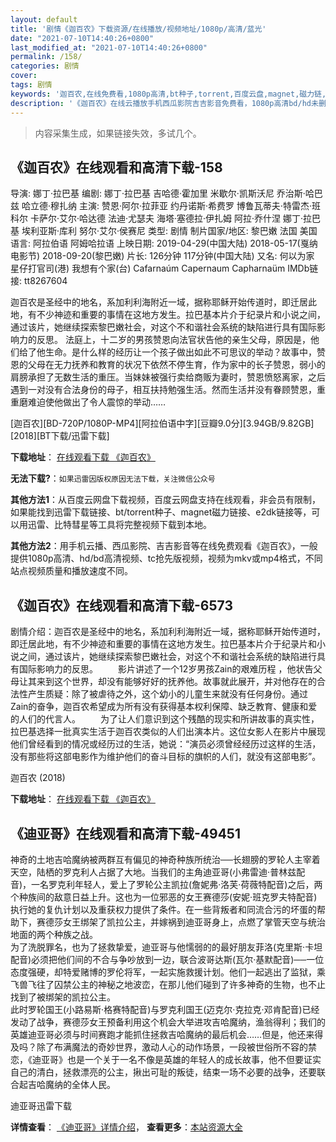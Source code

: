 ```yaml
---
layout: default
title: '剧情《迦百农》下载资源/在线播放/视频地址/1080p/高清/蓝光'
date: "2021-07-10T14:40:26+0800"
last_modified_at: "2021-07-10T14:40:26+0800"
permalink: /158/
categories: 剧情
cover:
tags: 剧情
keywords: '迦百农,在线免费看,1080p高清,bt种子,torrent,百度云盘,magnet,磁力链,迅雷下载资源'
description: '《迦百农》在线云播放手机西瓜影院吉吉影音免费看，1080p高清bd/hd未删减完整版和tc抢先枪版，mkv/mp4格式，附带bt/torrent种子、magnet/磁力链、百度云盘、网盘资源迅雷下载链接'
---
```


>内容采集生成，如果链接失效，多试几个。


## 《迦百农》在线观看和高清下载-158

导演: 娜丁·拉巴基 编剧: 娜丁·拉巴基 吉哈德·霍加里 米歇尔·凯斯沃尼 乔治斯·哈巴兹 哈立德·穆扎纳 主演: 赞恩·阿尔·拉菲亚 约丹诺斯·希费罗 博鲁瓦蒂夫·特雷杰·班科尔 卡萨尔·艾尔·哈达德 法迪·尤瑟夫 海塔·塞德拉·伊扎姆 阿拉·乔什涅 娜丁·拉巴基 埃利亚斯·库利 努尔·艾尔·侯赛尼 类型: 剧情 制片国家/地区: 黎巴嫩 法国 美国 语言: 阿拉伯语 阿姆哈拉语 上映日期: 2019-04-29(中国大陆) 2018-05-17(戛纳电影节) 2018-09-20(黎巴嫩) 片长: 126分钟 117分钟(中国大陆) 又名: 何以为家 星仔打官司(港) 我想有个家(台) Cafarnaúm Capernaum Capharnaüm IMDb链接: tt8267604

迦百农是圣经中的地名，系加利利海附近一域，据称耶稣开始传道时，即迁居此地，有不少神迹和重要的事情在这地方发生。拉巴基本片介于纪录片和小说之间，通过该片，她继续探索黎巴嫩社会，对这个不和谐社会系统的缺陷进行具有国际影响力的反思。 法庭上，十二岁的男孩赞恩向法官状告他的亲生父母，原因是，他们给了他生命。是什么样的经历让一个孩子做出如此不可思议的举动？故事中，赞恩的父母在无力抚养和教育的状况下依然不停生育，作为家中的长子赞恩，弱小的肩膀承担了无数生活的重压。当妹妹被强行卖给商贩为妻时，赞恩愤怒离家，之后遇到一对没有合法身份的母子，相互扶持勉强生活。然而生活并没有眷顾赞恩，重重磨难迫使他做出了令人震惊的举动……


[迦百农][BD-720P/1080P-MP4][阿拉伯语中字][豆瓣9.0分][3.94GB/9.82GB][2018][BT下载/迅雷下载]

**下载地址**： [在线观看下载 《迦百农》](https://www.btdx8.com/torrent/jbn_2018.html) 


**无法下载?**：`如果迅雷因版权原因无法下载，关注微信公众号 `

**其他方法1**：从百度云网盘下载视频，百度云网盘支持在线观看，非会员有限制，如果能找到迅雷下载链接、bt/torrent种子、magnet磁力链接、e2dk链接等，可以用迅雷、比特彗星等工具将完整视频下载到本地。

**其他方法2**：用手机云播、西瓜影院、吉吉影音等在线免费观看《迦百农》，一般提供1080p高清、hd/bd高清视频、tc抢先版视频，视频为mkv或mp4格式，不同站点视频质量和播放速度不同。


## 《迦百农》在线观看和高清下载-6573

剧情介绍：迦百农是圣经中的地名，系加利利海附近一域，据称耶稣开始传道时，即迁居此地，有不少神迹和重要的事情在这地方发生。拉巴基本片介于纪录片和小说之间，通过该片，她继续探索黎巴嫩社会，对这个不和谐社会系统的缺陷进行具有国际影响力的反思。 　　影片讲述了一个12岁男孩Zain的艰难历程 ，他状告父母让其来到这个世界，却没有能够好好的抚养他。故事就此展开，并对他存在的合法性产生质疑：除了被虐待之外，这个幼小的儿童生来就没有任何身份。通过Zain的奋争，迦百农希望成为所有没有获得基本权利保障、缺乏教育、健康和爱的人们的代言人。 　　为了让人们意识到这个残酷的现实和所讲故事的真实性，拉巴基选择一批真实生活于迦百农类似的人们出演本片。这位女影人在影片中展现他们曾经看到的情况或经历过的生活，她说：“演员必须曾经经历过这样的生活，没有那些将这部电影作为维护他们的奋斗目标的旗帜的人们，就没有这部电影”。


迦百农 (2018)

**下载地址**： [在线观看下载 《迦百农》](https://www.btbtdy.me/btdy/dy14695.html) 


## 《迪亚哥》在线观看和高清下载-49451

神奇的土地吉哈魔纳被两群互有偏见的神奇种族所统治──长翅膀的罗轮人主宰着天空，陆栖的罗克利人占据了大地。当我们的主角迪亚哥(小弗雷迪·普林兹配音)，一名罗克利年轻人，爱上了罗轮公主凯拉(詹妮弗&middot;洛芙·荷薇特配音)之后，两个种族间的敌意日益上升。这也为一位邪恶的女王赛德莎(安妮·班克罗夫特配音)执行她的复仇计划以及重获权力提供了条件。在一些背叛者和同流合污的坏蛋的帮助下，赛德莎女王绑架了凯拉公主，并嫁祸到迪亚哥身上，点燃了掌管天空与统治地面的两个种族之战。<br />为了洗脱罪名，也为了拯救挚爱，迪亚哥与他懦弱的的最好朋友菲洛(克里斯&middot;卡坦配音)必须把他们间的不合与争吵放到一边，联合波哥达斯(瓦尔·基默配音)──一位态度强硬，却特爱赌博的罗伦将军，一起实施救援计划。他们一起逃出了监狱，乘飞兽飞往了囚禁公主的神秘之地波峦，在那儿他们碰到了许多神奇的生物，也不止找到了被绑架的凯拉公主。<br />此时罗轮国王(小路易斯·格赛特配音)与罗克利国王(迈克尔&middot;克拉克&middot;邓肯配音)已经发动了战争，赛德莎女王预备利用这个机会大举进攻吉哈魔纳，渔翁得利；我们的英雄迪亚哥必须与时间赛跑才能抓住拯救吉哈魔纳的最后机会&hellip;…但是，他还来得及吗？除了布满魔法的奇妙世界，激动人心的动作场景，一段被世俗所不容的禁恋，《迪亚哥》也是一个关于一名不像是英雄的年轻人的成长故事，他不但要证实自己的清白，拯救漂亮的公主，揪出可耻的叛徒，结束一场不必要的战争，还要联合起吉哈魔纳的全体人民。


迪亚哥迅雷下载

**详情查看**： [《迪亚哥》详情介绍](/movie/49451/)， **查看更多**：[本站资源大全](/movie/t/all/)


